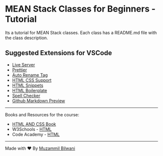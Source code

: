 # MEAN Stack Classes for Beginners - Tutorial

Its a tutorial for MEAN Stack classes.
Each class has a README.md file with the class description.

## Suggested Extensions for VSCode

- [Live Server](https://marketplace.visualstudio.com/items?itemName=ritwickdey.LiveServer)
- [Prettier](https://marketplace.visualstudio.com/items?itemName=esbenp.prettier-vscode)
- [Auto Rename Tag](https://marketplace.visualstudio.com/items?itemName=formulahendry.auto-rename-tag)
- [HTML CSS Support](https://marketplace.visualstudio.com/items?itemName=ecmel.vscode-html-css)
- [HTML Snippets](https://marketplace.visualstudio.com/items?itemName=abusaidm.html-snippets)
- [HTML Boilerplate](https://marketplace.visualstudio.com/items?itemName=sidthesloth.html5-boilerplate)
- [Spell Checker](https://marketplace.visualstudio.com/items?itemName=streetsidesoftware.code-spell-checker)
- [Github Markdown Preview](https://marketplace.visualstudio.com/items?itemName=bierner.github-markdown-preview)

---

Books and Resources for the course:

- [HTML AND CSS Book](https://drive.google.com/file/d/1sqBCqMaBSvRHlB01bW13KbdPjAZjZnri/view?usp=share_link)
- W3Schools - [HTML](https://www.w3schools.com/html/)
- Code Academy - [HTML](https://www.codecademy.com/learn/learn-html)

---

Made with ❤️ By [Muzammil Bilwani](https://muzammilbilwani.com)
